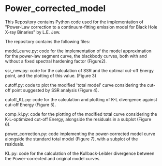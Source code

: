 # Power_corrected_model
This Repository contains Python code used for the implementation of "Power-Law correction to a continuum-fitting emission model for Black Hole X-ray Binaries" by L.E. Jew.

The repository contains the following files:

  model_curve.py: code for the implementation of the model approximation for the power-law segment curve, the blackbody 
  curves, both with and without a fixed spectral hardening factor (Figure2).

  ssr_new.py: code for the calculation of SSR and the optimal cut-off Energy point, and the plotting of this value. (Figure 
  3)

  cutoff.py: code to plot the modified 'total model' curve considering the cut-off point suggested by SSR analysis (Figure 
  4).

  cutoff_KL.py: code for the calculation and plotting of K-L divergence against cut-off Energy (Figure 5).

  comp_kl.py: code for the plotting of the modified total curve considering the K-L-optimized cut-off Energy, alongside 
  the residuals in a subplot (Figure 6).

  power_correction.py: code implementing the power-corrected model curve alongside the standard total model (Figure 7), 
  with a subplot of the residuals.
  
  KL.py: code for the calculation of the Kullback-Leibler divergence between the Power-corrected and original model curves.
  
  

  
